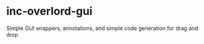 inc-overlord-gui
================

Simple GUI wrappers, annotations, and simple code generation for drag and drop
